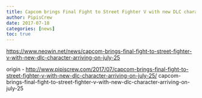 ```yaml
---
title: Capcom brings Final Fight to Street Fighter V with new DLC character arriving on July 25
author: PipisCrew
date: 2017-07-18
categories: [news]
toc: true
---
```


https://www.neowin.net/news/capcom-brings-final-fight-to-street-fighter-v-with-new-dlc-character-arriving-on-july-25

origin - http://www.pipiscrew.com/2017/07/capcom-brings-final-fight-to-street-fighter-v-with-new-dlc-character-arriving-on-july-25/ capcom-brings-final-fight-to-street-fighter-v-with-new-dlc-character-arriving-on-july-25